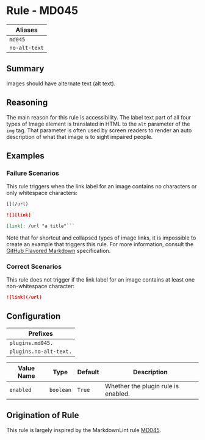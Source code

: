 # Rule - MD045

| Aliases |
| --- |
| `md045` |
| `no-alt-text` |

## Summary

Images should have alternate text (alt text).

## Reasoning

The main reason for this rule is accessibility.  The label text part
of all four types of Image element is translated in HTML to the `alt`
parameter of the `img` tag.  That parameter is often used by screen
readers to render an auto description of what that image is to
sight impaired people.

## Examples

### Failure Scenarios

This rule triggers when the link label for an image contains no characters or only
whitespace characters:

````Markdown
[](/url)

![][link]

[link]: /url "a title"```
````

Note that for shortcut and collapsed types of image links, it is impossible
to create an example that triggers this rule.  For more information,
consult the [GitHub Flavored Markdown](https://github.github.com/gfm/#example-559)
specification.

### Correct Scenarios

This rule does not trigger if the link label for an image contains
at least one non-whitespace character:

````Markdown
![link](/url)
````

## Configuration

| Prefixes |
| --- |
| `plugins.md045.` |
| `plugins.no-alt-text.` |

| Value Name | Type | Default | Description |
| -- | -- | -- | -- |
| `enabled` | `boolean` | `True` | Whether the plugin rule is enabled. |

## Origination of Rule

This rule is largely inspired by the MarkdownLint rule
[MD045](https://github.com/DavidAnson/markdownlint/blob/main/doc/Rules.md#md045---images-should-have-alternate-text-alt-text).
